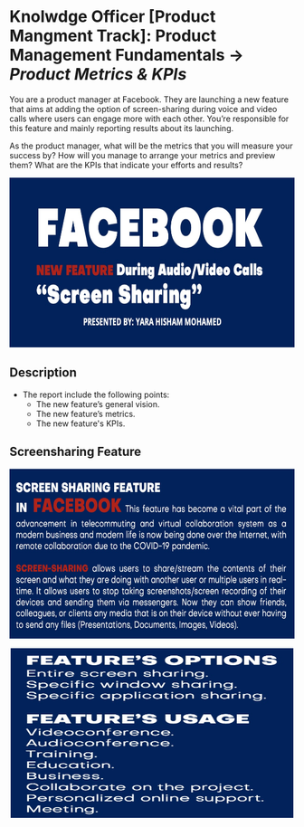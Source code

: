 # Knolwdge Officer [Product Mangment Track]: Product Management Fundamentals -> _Product Metrics & KPIs_

You are a product manager at Facebook. They are launching a new feature that aims at adding the option of screen-sharing during voice and video calls where users can engage more with each other. You’re responsible for this feature and mainly reporting results about its launching.

As the product manager, what will be the metrics that you will measure your success by? How will you manage to arrange your metrics and preview them? What are the KPIs that indicate your efforts and results?
<p align="center">
<img src="https://github.com/yarahisham/Facebook-CaseStudy_Product-Metrics-and-KPIs/blob/master/Images/Screen%20Shot%202021-04-27%20at%201.00.25%20AM.jpg" alt="alt text" width="700" height="300" >
</p>
  
## Description
  - The report include the following points:
     - The new feature’s general vision.
     - The new feature’s metrics.
     - The new feature's KPIs.

## Screensharing Feature
<p align="center">
<img src="https://github.com/yarahisham/Facebook-CaseStudy_Product-Metrics-and-KPIs/blob/master/Images/Screen%20Shot%202021-04-27%20at%201.03.20%20AM.jpg" alt="alt text" width="700" height="300" >
</p>

<p align="center">
<img src="https://github.com/yarahisham/Facebook-CaseStudy_Product-Metrics-and-KPIs/blob/master/Images/Screen%20Shot%202021-04-27%20at%201.03.42%20AM.jpg" alt="alt text" width="500" height="300" >
</p>
